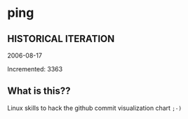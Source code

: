 # ping

## HISTORICAL ITERATION
2006-08-17

Incremented: 3363

## What is this?? 
Linux skills to hack the github commit visualization chart `;-)`
